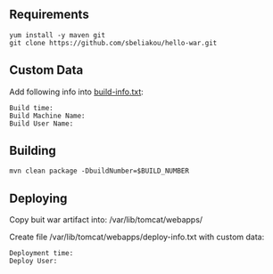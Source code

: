 ## Requirements
```
yum install -y maven git
git clone https://github.com/sbeliakou/hello-war.git
```

## Custom Data
Add following info into [build-info.txt](src/main/resources/build-info.txt):
```
Build time: 
Build Machine Name: 
Build User Name: 
```

## Building
```
mvn clean package -DbuildNumber=$BUILD_NUMBER
```

## Deploying

Copy buit war artifact into: /var/lib/tomcat/webapps/

Create file /var/lib/tomcat/webapps/deploy-info.txt with custom data:
```
Deployment time: 
Deploy User:
```
